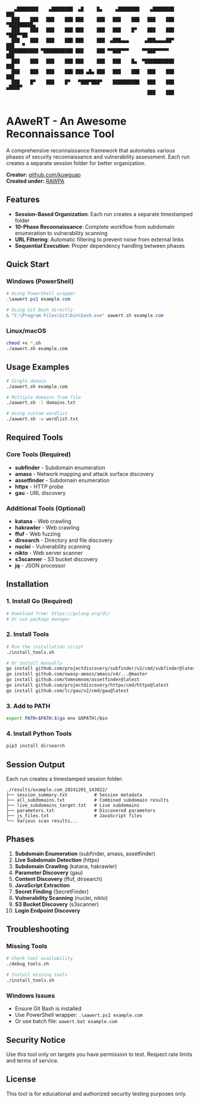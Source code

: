 ```
   ▄████████    ▄████████  ▄█     █▄     ▄████████    ▄████████     ███     
  ███    ███   ███    ███ ███     ███   ███    ███   ███    ███ ▀█████████▄ 
  ███    ███   ███    ███ ███     ███   ███    █▀    ███    ███    ▀███▀▀██ 
  ███    ███   ███    ███ ███     ███  ▄███▄▄▄      ▄███▄▄▄▄██▀     ███   ▀ 
▀███████████ ▀███████████ ███     ███ ▀▀███▀▀▀     ▀▀███▀▀▀▀▀       ███     
  ███    ███   ███    ███ ███     ███   ███    █▄  ▀███████████     ███     
  ███    ███   ███    ███ ███ ▄█▄ ███   ███    ███   ███    ███     ███     
  ███    █▀    ███    █▀   ▀███▀███▀    ██████████   ███    ███    ▄████▀   
                                                     ███    ███             
                                                             
```

# AAweRT - An Awesome Reconnaissance Tool
                                 
A comprehensive reconnaissance framework that automates various phases of security reconnaissance and vulnerability assessment. Each run creates a separate session folder for better organization.

**Creator:** [github.com/kuwguap](https://github.com/kuwguap)  
**Created under:** [RAWPA](https://rawpa.vercel.com)

## Features

- **Session-Based Organization**: Each run creates a separate timestamped folder
- **10-Phase Reconnaissance**: Complete workflow from subdomain enumeration to vulnerability scanning
- **URL Filtering**: Automatic filtering to prevent noise from external links
- **Sequential Execution**: Proper dependency handling between phases

## Quick Start

### Windows (PowerShell)
```powershell
# Using PowerShell wrapper
.\aawert.ps1 example.com

# Using Git Bash directly
& "C:\Program Files\Git\bin\bash.exe" aawert.sh example.com
```

### Linux/macOS
```bash
chmod +x *.sh
./aawert.sh example.com
```

## Usage Examples

```bash
# Single domain
./aawert.sh example.com

# Multiple domains from file
./aawert.sh -l domains.txt

# Using custom wordlist
./aawert.sh -w wordlist.txt
```

## Required Tools

### Core Tools (Required)
- **subfinder** - Subdomain enumeration
- **amass** - Network mapping and attack surface discovery
- **assetfinder** - Subdomain enumeration
- **httpx** - HTTP probe
- **gau** - URL discovery

### Additional Tools (Optional)
- **katana** - Web crawling
- **hakrawler** - Web crawling
- **ffuf** - Web fuzzing
- **dirsearch** - Directory and file discovery
- **nuclei** - Vulnerability scanning
- **nikto** - Web server scanner
- **s3scanner** - S3 bucket discovery
- **jq** - JSON processor

## Installation

### 1. Install Go (Required)
```bash
# Download from: https://golang.org/dl/
# Or use package manager
```

### 2. Install Tools
```bash
# Run the installation script
./install_tools.sh

# Or install manually
go install github.com/projectdiscovery/subfinder/v2/cmd/subfinder@latest
go install github.com/owasp-amass/amass/v4/...@master
go install github.com/tomnomnom/assetfinder@latest
go install github.com/projectdiscovery/httpx/cmd/httpx@latest
go install github.com/lc/gau/v2/cmd/gau@latest
```

### 3. Add to PATH
```bash
export PATH=$PATH:$(go env GOPATH)/bin
```

### 4. Install Python Tools
```bash
pip3 install dirsearch
```

## Session Output

Each run creates a timestamped session folder:
```
./results/example.com_20241201_143022/
├── session_summary.txt          # Session metadata
├── all_subdomains.txt           # Combined subdomain results
├── live_subdomains_target.txt   # Live subdomains
├── parameters.txt               # Discovered parameters
├── js_files.txt                 # JavaScript files
└── Various scan results...
```

## Phases

1. **Subdomain Enumeration** (subfinder, amass, assetfinder)
2. **Live Subdomain Detection** (httpx)
3. **Subdomain Crawling** (katana, hakrawler)
4. **Parameter Discovery** (gau)
5. **Content Discovery** (ffuf, dirsearch)
6. **JavaScript Extraction**
7. **Secret Finding** (SecretFinder)
8. **Vulnerability Scanning** (nuclei, nikto)
9. **S3 Bucket Discovery** (s3scanner)
10. **Login Endpoint Discovery**

## Troubleshooting

### Missing Tools
```bash
# Check tool availability
./debug_tools.sh

# Install missing tools
./install_tools.sh
```

### Windows Issues
- Ensure Git Bash is installed
- Use PowerShell wrapper: `.\aawert.ps1 example.com`
- Or use batch file: `aawert.bat example.com`

## Security Notice

Use this tool only on targets you have permission to test. Respect rate limits and terms of service.

## License

This tool is for educational and authorized security testing purposes only.
